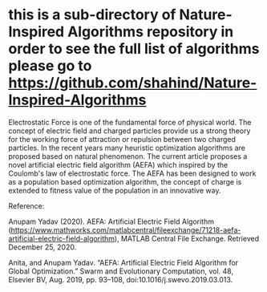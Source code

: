# this is a sub-directory of Nature-Inspired Algorithms repository in order to see the full list of algorithms please go to https://github.com/shahind/Nature-Inspired-Algorithms

Electrostatic Force is one of the fundamental force of physical world. The concept of electric field and charged particles provide us a strong theory for the working force of attraction or repulsion between two charged particles. In the recent years many heuristic optimization algorithms are proposed based on natural phenomenon. The current article proposes a novel artificial electric field algorithm (AEFA) which inspired by the Coulomb's law of electrostatic force. The AEFA has been designed to work as a population based optimization algorithm, the concept of charge is extended to fitness value of the population in an innovative way.

Reference:

Anupam Yadav (2020). AEFA: Artificial Electric Field Algorithm (https://www.mathworks.com/matlabcentral/fileexchange/71218-aefa-artificial-electric-field-algorithm), MATLAB Central File Exchange. Retrieved December 25, 2020.

Anita, and Anupam Yadav. “AEFA: Artificial Electric Field Algorithm for Global Optimization.” Swarm and Evolutionary Computation, vol. 48, Elsevier BV, Aug. 2019, pp. 93–108, doi:10.1016/j.swevo.2019.03.013.
